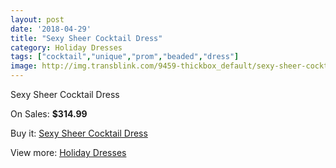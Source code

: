 ```yaml
---
layout: post
date: '2018-04-29'
title: "Sexy Sheer Cocktail Dress"
category: Holiday Dresses
tags: ["cocktail","unique","prom","beaded","dress"]
image: http://img.transblink.com/9459-thickbox_default/sexy-sheer-cocktail-dress.jpg
---
```

Sexy Sheer Cocktail Dress

On Sales: **$314.99**
<a href="https://www.transblink.com/en/holiday-dresses/3089-sexy-sheer-cocktail-dress.html"><amp-img layout="responsive" width="600" height="600" src="//img.transblink.com/9459-thickbox_default/sexy-sheer-cocktail-dress.jpg" alt="Sexy Sheer Cocktail Dress 0" /></a>
<a href="https://www.transblink.com/en/holiday-dresses/3089-sexy-sheer-cocktail-dress.html"><amp-img layout="responsive" width="600" height="600" src="//img.transblink.com/9463-thickbox_default/sexy-sheer-cocktail-dress.jpg" alt="Sexy Sheer Cocktail Dress 1" /></a>
<a href="https://www.transblink.com/en/holiday-dresses/3089-sexy-sheer-cocktail-dress.html"><amp-img layout="responsive" width="600" height="600" src="//img.transblink.com/9462-thickbox_default/sexy-sheer-cocktail-dress.jpg" alt="Sexy Sheer Cocktail Dress 2" /></a>
<a href="https://www.transblink.com/en/holiday-dresses/3089-sexy-sheer-cocktail-dress.html"><amp-img layout="responsive" width="600" height="600" src="//img.transblink.com/9461-thickbox_default/sexy-sheer-cocktail-dress.jpg" alt="Sexy Sheer Cocktail Dress 3" /></a>
<a href="https://www.transblink.com/en/holiday-dresses/3089-sexy-sheer-cocktail-dress.html"><amp-img layout="responsive" width="600" height="600" src="//img.transblink.com/9460-thickbox_default/sexy-sheer-cocktail-dress.jpg" alt="Sexy Sheer Cocktail Dress 4" /></a>

Buy it: [Sexy Sheer Cocktail Dress](https://www.transblink.com/en/holiday-dresses/3089-sexy-sheer-cocktail-dress.html "Sexy Sheer Cocktail Dress")

View more: [Holiday Dresses](https://www.transblink.com/en/8-holiday-dresses "Holiday Dresses")